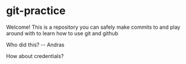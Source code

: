 # git-practice

Welcome! This is a repository you can safely make commits to and play around with to learn how to use git and github

Who did this? -- Andras

How about credentials?
